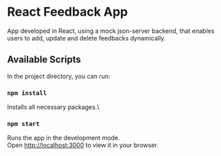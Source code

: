 # React Feedback App

App developed in React, using a mock json-server backend, that enables users to add, update and delete feedbacks dynamically.

## Available Scripts

In the project directory, you can run:

### `npm install`

Installs all necessary packages.\

### `npm start`

Runs the app in the development mode.\
Open [http://localhost:3000](http://localhost:3000) to view it in your browser.
